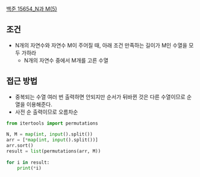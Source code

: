 

[백준 15654_N과 M(5)](https://www.acmicpc.net/problem/15654)

## 조건

- N개의 자연수와 자연수 M이 주어질 때, 아래 조건 만족하는 길이가 M인 수열을 모두 가하라
	- N개의 자연수 중에서 M개를 고른 수열



## 접근 방법

- 중복되는 수열 여러 번 출력하면 안되지만 순서가 뒤바뀐 것은 다른 수열이므로 순열을 이용해준다.
- 사전 순 출력이므로 오름차순


```python
from itertools import permutations  
  
N, M = map(int, input().split())  
arr = [*map(int, input().split())]  
arr.sort()  
result = list(permutations(arr, M))  
  
for i in result:  
    print(*i)
```